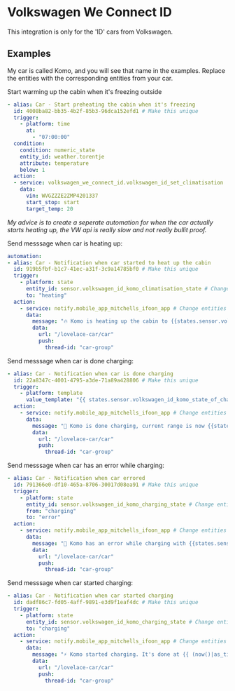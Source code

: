 # Volkswagen We Connect ID

This integration is only for the 'ID' cars from Volkswagen.

## Examples

My car is called Komo, and you will see that name in the examples. 
Replace the entities with the corresponding entities from your car.

Start warming up the cabin when it's freezing outside
```yaml
- alias: Car - Start preheating the cabin when it's freezing
  id: 4008ba82-bb35-4b2f-85b3-96dca152efd1 # Make this unique
  trigger:
    - platform: time
      at:
        - "07:00:00"
  condition:
    condition: numeric_state
    entity_id: weather.torentje
    attribute: temperature
    below: 1
  action:
  - service: volkswagen_we_connect_id.volkswagen_id_set_climatisation
    data:
      vin: WVGZZZE2ZMP4201337
      start_stop: start
      target_temp: 20
```

_My advice is to create a seperate automation for when the car actually starts heating up, the VW api is really slow and not really bullit proof._

Send messsage when car is heating up:
```yaml
automation:
- alias: Car - Notification when car started to heat up the cabin
  id: 919b5fbf-b1c7-41ec-a31f-3c9a14785bf0 # Make this unique
  trigger:
    - platform: state
      entity_id: sensor.volkswagen_id_komo_climatisation_state # Change entities
      to: "heating"
  action:
    - service: notify.mobile_app_mitchells_ifoon_app # Change entities
      data:
        message: "🔥 Komo is heating up the cabin to {{states.sensor.volkswagen_id_komo_target_temperature.state}}°C. It's done at {{ (now()|as_timestamp + (float(states('sensor.volkswagen_id_komo_remaining_climatisation_time')) * 60 ))|timestamp_custom('%H:%M', True) }}." # Change entities or change the message
        data:
          url: "/lovelace-car/car"
          push:
            thread-id: "car-group"
```

Send messsage when car is done charging:
```yaml
- alias: Car - Notification when car is done charging
  id: 22a8347c-4001-4795-a3de-71a89a428806 # Make this unique
  trigger:
    - platform: template
      value_template: "{{ states.sensor.volkswagen_id_komo_state_of_charge.state == states.sensor.volkswagen_id_komo_target_state_of_charge.state }}" # Change entities
  action:
    - service: notify.mobile_app_mitchells_ifoon_app # Change entities
      data:
        message: "🔋 Komo is done charging, current range is now {{states.sensor.volkswagen_id_komo_range.state}}km." # Change entities
        data:
          url: "/lovelace-car/car"
          push:
            thread-id: "car-group"
```

Send messsage when car has an error while charging:
```yaml
- alias: Car - Notification when car errored
  id: 791366e0-df10-465a-8706-30017d08ea91 # Make this unique
  trigger:
    - platform: state
      entity_id: sensor.volkswagen_id_komo_charging_state # Change entities
      from: "charging"
      to: "error"
  action:
    - service: notify.mobile_app_mitchells_ifoon_app # Change entities
      data:
        message: "🚨 Komo has an error while charging with {{states.sensor.volkswagen_id_komo_range.state}}km range." # Change entities
        data:
          url: "/lovelace-car/car"
          push:
            thread-id: "car-group"
```

Send messsage when car started charging:
```yaml
- alias: Car - Notification when car started charging
  id: dadf86c7-fd05-4aff-9891-e3d9f1eaf4dc # Make this unique
  trigger:
    - platform: state
      entity_id: sensor.volkswagen_id_komo_charging_state # Change entities
      to: "charging"
  action:
    - service: notify.mobile_app_mitchells_ifoon_app # Change entities
      data:
        message: "⚡ Komo started charging. It's done at {{ (now()|as_timestamp + (float(states('sensor.volkswagen_id_komo_remaining_charging_time')) * 60 ))|timestamp_custom('%H:%M', True) }} and will have {{states.sensor.volkswagen_id_komo_target_state_of_charge.state}}% battery." # Change entities
        data:
          url: "/lovelace-car/car"
          push:
            thread-id: "car-group"
```


